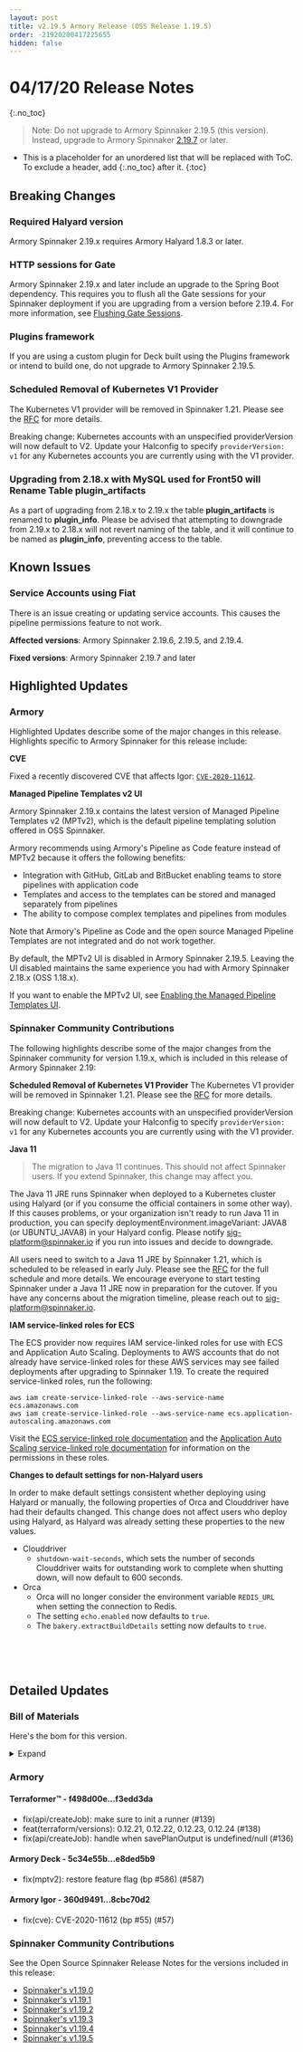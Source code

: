 ```yaml
---
layout: post
title: v2.19.5 Armory Release (OSS Release 1.19.5)
order: -21920200417225655
hidden: false
---
```


# 04/17/20 Release Notes
{:.no_toc}

> Note: Do not upgrade to Armory Spinnaker 2.19.5 (this version). Instead, upgrade to Armory Spinnaker [2.19.7](/release-notes/armoryspinnaker_v2.19.7/) or later.

* This is a placeholder for an unordered list that will be replaced with ToC. To exclude a header, add {:.no_toc} after it.
{:toc}


## Breaking Changes

### Required Halyard version

Armory Spinnaker 2.19.x requires Armory Halyard 1.8.3 or later.


### HTTP sessions for Gate

Armory Spinnaker 2.19.x and later include an upgrade to the Spring Boot dependency. This requires you to flush all the Gate sessions for your Spinnaker deployment if you are upgrading from a version before 2.19.4. For more information, see [Flushing Gate Sessions](https://kb.armory.io/admin/flush-gate-sessions/).

### Plugins framework

If you are using a custom plugin for Deck built using the Plugins framework or intend to build one, do not upgrade to Armory Spinnaker 2.19.5.


### Scheduled Removal of Kubernetes V1 Provider
The Kubernetes V1 provider will be removed in Spinnaker 1.21. Please see the [RFC](https://github.com/spinnaker/governance/blob/master/rfc/eol_kubernetes_v1.md) for more details.

Breaking change: Kubernetes accounts with an unspecified providerVersion will now default to V2. Update your Halconfig to specify `providerVersion: v1` for any Kubernetes accounts you are currently using with the V1 provider.

### Upgrading from 2.18.x with MySQL used for Front50 will Rename Table plugin_artifacts
As a part of upgrading from 2.18.x to 2.19.x the table **plugin_artifacts** is renamed to **plugin_info**.  Please be advised that attempting to downgrade from 2.19.x to 2.18.x will not revert naming of the table, and it will continue to be named as **plugin_info**, preventing access to the table.  


## Known Issues

### Service Accounts using Fiat

There is an issue creating or updating service accounts. This causes the pipeline permissions feature to not work.  

**Affected versions**: Armory Spinnaker 2.19.6, 2.19.5, and 2.19.4.

**Fixed versions**: Armory Spinnaker 2.19.7 and later

## Highlighted Updates
### Armory
Highlighted Updates describe some of the major changes in this release. Highlights specific to Armory Spinnaker for this release include:

**CVE**

Fixed a recently discovered CVE that affects Igor: [`CVE-2020-11612`](https://nvd.nist.gov/vuln/detail/CVE-2020-11612).

**Managed Pipeline Templates v2 UI**

Armory Spinnaker 2.19.x contains the latest version of Managed Pipeline Templates v2 (MPTv2), which is the default pipeline templating solution offered in OSS Spinnaker. 

Armory recommends using Armory's Pipeline as Code feature instead of MPTv2 because it offers the following benefits:

* Integration with GitHub, GitLab and BitBucket enabling teams to store pipelines with application code
* Templates and access to the templates can be stored and managed separately from pipelines
* The ability to compose complex templates and pipelines from modules

Note that Armory's Pipeline as Code and the open source Managed Pipeline Templates are not integrated and do not work together.

By default, the MPTv2 UI is disabled in Armory Spinnaker 2.19.5. Leaving the UI disabled maintains the same experience you had with Armory Spinnaker 2.18.x (OSS 1.18.x).

If you want to enable the MPTv2 UI, see [Enabling the Managed Pipeline Templates UI](https://kb.armory.io/admin/enable-mptv2/).

###  Spinnaker Community Contributions

The following highlights describe some of the major changes from the Spinnaker community for version 1.19.x, which is included in this release of Armory Spinnaker 2.19:

**Scheduled Removal of Kubernetes V1 Provider**
The Kubernetes V1 provider will be removed in Spinnaker 1.21. Please see the [RFC](https://github.com/spinnaker/governance/blob/master/rfc/eol_kubernetes_v1.md) for more details.

Breaking change: Kubernetes accounts with an unspecified providerVersion will now default to V2. Update your Halconfig to specify `providerVersion: v1` for any Kubernetes accounts you are currently using with the V1 provider.

**Java 11**
> The migration to Java 11 continues. This should not affect Spinnaker users. If you extend Spinnaker, this change may affect you.

The Java 11 JRE runs Spinnaker when deployed to a Kubernetes cluster using Halyard (or if you consume the official containers in some other way). If this causes problems, or your organization isn't ready to run Java 11 in production, you can specify deploymentEnvironment.imageVariant: JAVA8 (or UBUNTU_JAVA8) in your Halyard config. Please notify [sig-platform@spinnaker.io](sig-platform@spinnaker.io) if you run into issues and decide to downgrade.

All users need to switch to a Java 11 JRE by Spinnaker 1.21, which is scheduled to be released in early July. Please see the [RFC](https://github.com/spinnaker/governance/blob/master/rfc/java11.md) for the full schedule and more details. We encourage everyone to start testing Spinnaker under a Java 11 JRE now in preparation for the cutover. If you have any concerns about the migration timeline, please reach out to sig-platform@spinnaker.io.

**IAM service-linked roles for ECS**

The ECS provider now requires IAM service-linked roles for use with ECS and Application Auto Scaling. Deployments to AWS accounts that do not already have service-linked roles for these AWS services may see failed deployments after upgrading to Spinnaker 1.19. To create the required service-linked roles, run the following:

```
aws iam create-service-linked-role --aws-service-name ecs.amazonaws.com
aws iam create-service-linked-role --aws-service-name ecs.application-autoscaling.amazonaws.com
```

Visit the [ECS service-linked role documentation](https://docs.aws.amazon.com/AmazonECS/latest/developerguide/using-service-linked-roles.html) and the [Application Auto Scaling service-linked role documentation](https://docs.aws.amazon.com/autoscaling/application/userguide/application-auto-scaling-service-linked-roles.html) for information on the permissions in these roles.

**Changes to default settings for non-Halyard users**

In order to make default settings consistent whether deploying using Halyard or manually, the following properties of Orca and Clouddriver have had their defaults changed. This change does not affect users who deploy using Halyard, as Halyard was already setting these properties to the new values.

* Clouddriver
  * `shutdown-wait-seconds`, which sets the number of seconds Clouddriver waits for outstanding work to complete when shutting down, will now default to 600 seconds.
* Orca
  * Orca will no longer consider the environment variable `REDIS_URL` when setting the connection to Redis.
  * The setting `echo.enabled` now defaults to `true`.
  * The `bakery.extractBuildDetails` setting now defaults to `true`.

<br><br><br>

## Detailed Updates

### Bill of Materials
Here's the bom for this version.
<details><summary>Expand</summary>
<pre class="highlight">
<code>version: 2.19.5
timestamp: "2020-04-17 22:46:33"
services:
  clouddriver:
    commit: ef9da881
    version: 2.19.7
  echo:
    commit: 43e1966a
    version: 2.19.8
  fiat:
    commit: a955c640
    version: 2.19.4
  front50:
    commit: eaeb2a64
    version: 2.19.5
  gate:
    commit: 61291021
    version: 2.19.4
  igor:
    commit: 8cbc70d2
    version: 2.19.5
  orca:
    commit: 85dbdae9
    version: 2.19.8
  rosco:
    commit: 2d6fdf58
    version: 2.19.4
  deck:
    commit: e8ded5b9
    version: 2.19.4
  dinghy:
    commit: ef444037
    version: 2.19.5
  terraformer:
    commit: f3edd3da
    version: 1.0.6
  kayenta:
    commit: c04d2e7c
    version: 2.19.4
  monitoring-daemon:
    version: 0.16.1-7d506f0-rc1
  monitoring-third-party:
    version: 0.16.1-7d506f0-rc1
dependencies:
  redis:
    version: 2:2.8.4-2
artifactSources:
  dockerRegistry: docker.io/armory</code>
</pre>
</details>



### Armory
#### Terraformer&trade; - f498d00e...f3edd3da
 - fix(api/createJob): make sure to init a runner (#139)
 - feat(terraform/versions): 0.12.21, 0.12.22, 0.12.23, 0.12.24 (#138)
 - fix(api/createJob): handle when savePlanOutput is undefined/null (#136)

#### Armory Deck  - 5c34e55b...e8ded5b9
 - fix(mptv2): restore feature flag (bp #586) (#587)

#### Armory Igor  - 360d9491...8cbc70d2
 - fix(cve): CVE-2020-11612 (bp #55) (#57)



###  Spinnaker Community Contributions
 
See the Open Source Spinnaker Release Notes for the versions included in this release:  

* [Spinnaker's v1.19.0](https://www.spinnaker.io/community/releases/versions/1-19-5-changelog#spinnaker-release-1-19-0)  
* [Spinnaker's v1.19.1](https://www.spinnaker.io/community/releases/versions/1-19-5-changelog#spinnaker-release-1-19-1)  
* [Spinnaker's v1.19.2](https://www.spinnaker.io/community/releases/versions/1-19-5-changelog#spinnaker-release-1-19-2)
* [Spinnaker's v1.19.3](https://www.spinnaker.io/community/releases/versions/1-19-5-changelog#spinnaker-release-1-19-3)
* [Spinnaker's v1.19.4](https://www.spinnaker.io/community/releases/versions/1-19-5-changelog#spinnaker-release-1-19-4)
* [Spinnaker's v1.19.5](https://www.spinnaker.io/community/releases/versions/1-19-5-changelog#individual-service-changes) 
